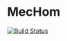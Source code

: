 # MecHom

[![Build Status](https://github.com/h06e/MecHom.jl/actions/workflows/CI.yml/badge.svg?branch=main)](https://github.com/h06e/MecHom.jl/actions/workflows/CI.yml?query=branch%3Amain)
